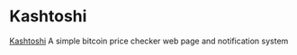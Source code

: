 Kashtoshi
===========

[Kashtoshi](https://kashtoshi.com) A simple bitcoin price checker web page and notification system
